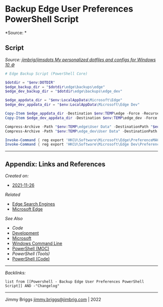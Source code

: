 # Backup Edge User Preferences PowerShell Script

\*Source: *

## Script

*Source: [jimbrig/jimsdots My personalized dotfiles and configs for Windows 10 ⚙️](https://github.com/jimbrig/jimsdots/blob/main/edge/backup-edge-settings.ps1)*

````powershell
# Edge Backup Script (PowerShell Core)

$dotdir = "$env:DOTDIR"
$edge_backup_dir = "$dotdir\edge\backups\edge"
$edge_dev_backup_dir = "$dotdir\edge\backups\edge_dev"

$edge_appdata_dir = "$env:LocalAppData\Microsoft\Edge"
$edge_dev_appdata_dir = "$env:LocalAppData\Microsoft\Edge Dev"

Copy-Item $edge_appdata_dir -Destination $env:TEMP\edge -Force -Recurse
Copy-Item $edge_dev_appdata_dir -Destination $env:TEMP\edge_dev -Force -Recurse

Compress-Archive -Path "$env:TEMP\edge\User Data" -DestinationPath "$edge_backup_dir\UserData.zip" -Update
Compress-Archive -Path "$env:TEMP\edge_dev\User Data" -DestinationPath "$edge_dev_backup_dir\UserData.zip" -Update

Invoke-Command { reg export 'HKCU\Software\Microsoft\Edge\PreferenceMACs' $dotdir\edge\backups\edge\edge_registry_settings.reg }
Invoke-Command { reg export 'HKCU\Software\Microsoft\Edge Dev\PreferenceMACs' $dotdir\edge\backups\edge_dev\edge_dev_registry_settings.reg }
````

---

## Appendix: Links and References

*Created on:*

* [2021-11-26](../../Daily-Notes/2021/2021-11/2021-11-26.md)

*Related*

* [Edge Search Engines](../../../0-Slipbox/Edge%20Search%20Engines.md)
* [Microsoft Edge](../../../3-Resources/Tools/Web%20Browsers/Microsoft%20Edge.md)

*See Also*

* *Code*
* [Development](../../MOCs/Development.md)
* [Microsoft](../../MOCs/Microsoft.md)
* [Windows Command Line](../../../3-Resources/Tools/Developer%20Tools/Shell/Microsoft%20DOS.md)
* [PowerShell (MOC)](../../MOCs/PowerShell.md)
* *PowerShell (Tools)*
* [PowerShell (Code)](_README.md)

---

*Backlinks:*

````dataview
list from [[Powershell - Backup Edge User Preferences PowerShell Script]] AND -"Changelog"
````

---

Jimmy Briggs <jimmy.briggs@jimbrig.com> | 2022
